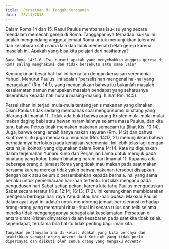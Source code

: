 ```yaml
---
title:  Persatuan di Tengah Keragaman
date:  28/11/2018
---
```


Dalam Roma 14 dan 15. Rasul Paulus membahas isu-isu yang secara mendalam memecah gereja di Roma. Tanggapannya terhadap isu-isu ini adalah mengundang anggota jemaat Roma untuk menunjukkan toleransi dan kesabaran satu sama lain dan tidak memecah belah gereja karena masalah ini. Apakah yang bisa kita pelajari dari nasihatnya?

`Baca Roma 14:1-6. Isu nurani apakah yang menyebabkan anggota gereja di Roma saling menghakimi dan tidak bersekutu satu sama lain?`

Kemungkinan besar hal-hal ini berkaitan dengan kenajisan seremonial Yahudi. Menurut Paulus, ini adalah "perselisihan mengenal hal-hal yang meragukan" (Rm. 14:1), yang menunjukkan bahwa itu bukanlah masalah keselamatan namun merupakan masalah pendapat yang seharusnya diserahkan kepada hati nurani masing-masing. (Lihat Rm. 14:5).

Perselisihan ini terjadi mula-mula tentang jenis makanan yang dimakan. Disini Paulus tidak sedang membahas soal mengonsumsi binatang yang dilarang di Imamat 11. Tidak ada bukti bahwa orang Kristen mula-mulai mulai makan daging babi atau hewan haram lainnya selama masa Paulus, dan kita tahu bahwa Petrus tidak memakan makanan semacam itu (lihat Kis. 10:14). Juga, bahwa orang lemah hanya makan sayuran (Rm. 14:2) dan bahwa kontroversi itu juga mencakup minuman (Rm. 14:17, 21) menunjukkan bahwa perhatiannya berfokus pada kenajisan seremonial. Ini lebih jelas lagi dengan kata najis (koinos) yang digunakan dalam Roma 14:14. Kata itu digunakan dalam terjemahan Yunani Kuno dari Perjanjian Lama untuk merujuk pada binatang yang kotor, bukan binatang haram dari Imamat 11. Rupanya ada beberapa orang di jemaat Roma yang tidak mau makan pada saat makan bersama karena mereka tidak yakin bahwa makanan tersebut disiapkan dengan baik atau belum dipersembahkan kepada berhala. hal yang sama berlaku untuk pemeliharaan hari-hari tertentu. Ini tidak mengacu pada pengudusan hari Sabat setiap pekan, karena kita tahu Paulus menguduskan Sabat secara teratur (Kis. 12:14; 16:13; 17:2). Ini kemungkinan membicarakan mengenai berbagai hari raya Yahudi atau hari-hari puasa. Maksud Paulus dalam ayat-ayat ini adalah untuk mendorong jemaat bertoleransi terhadap orang-orang yang mematuhi ritual-ritual ini secara tulus dan teliti selama mereka tidak menganggapnya sebagai alat keselamatan. Persatuan di antara umat Kristen dinyatakan dalam kesabaran pada saat kita tidak selalu sependapat, terutama bila hal itu tidak penting bagi iman kita.

`Tanyakan pertanyaan ini di kelas: Adakah yang kita percaya dan praktikkan sebagai orang Advent Hari Ketujuh yang tidak perlu dipercayai dan diikuti oleh semua orang yang mengaku Advent?`